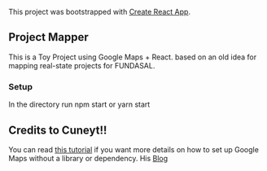 This project was bootstrapped with [Create React App](https://github.com/facebook/create-react-app).

## Project Mapper

This is a Toy Project using Google Maps + React. based on an old idea for mapping real-state projects for FUNDASAL.

### Setup

 In the directory run npm start or yarn start

## Credits to Cuneyt!!
You can read [this tutorial](https://cuneyt.aliustaoglu.biz/en/using-google-maps-in-react-without-custom-libraries/)
if you want more details on how to set up Google Maps without a library or dependency. 
 His [Blog](https://cuneyt.aliustaoglu.biz/en/) 